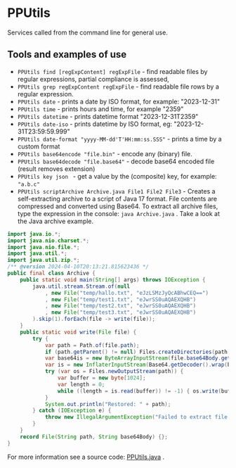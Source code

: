 # PPUtils

Services called from the command line for general use.

## Tools and examples of use

* `PPUtils find [regExpContent] regExpFile` - find readable files by regular expressions, partial compliance is assessed,
* `PPUtils grep regExpContent regExpFile` - find readable file rows by a regular expression.
* `PPUtils date` - prints a date by ISO format, for example: "2023-12-31"
* `PPUtils time` - prints hours and time, for example "2359"
* `PPUtils datetime` - prints datetime format "2023-12-31T2359"
* `PPUtils date-iso` - prints datetime by ISO format, eg: "2023-12-31T23:59:59.999"
* `PPUtils date-format "yyyy-MM-dd'T'HH:mm:ss.SSS"` - prints a time by a custom format
* `PPUtils base64encode "file.bin"` - encode any (binary) file.
* `PPUtils base64decode "file.base64"` - decode base64 encoded file (result removes extension)
* `PPUtils key json ` - get a value by the (composite) key, for example: `"a.b.c"`
* `PPUtils scriptArchive Archive.java File1 File2 File3` - Creates a self-extracting archive to a script of Java 17 format.
   File contents are compressed and converted using Base64.
   To extract all archive files, type the expression in the console: `java Archive.java` .
   Take a look at the Java archive example.
```java
import java.io.*;
import java.nio.charset.*;
import java.nio.file.*;
import java.util.*;
import java.util.zip.*;
/** @version 2024-04-10T20:13:21.815623436 */
public final class Archive {
    public static void main(String[] args) throws IOException {
        java.util.stream.Stream.of(null
            , new File("temp/hallo.txt", "eJzLSMzJyQcABhwCEQ==")
            , new File("temp/test1.txt", "eJwrSS0uAQAEXQHB")
            , new File("temp/test2.txt", "eJwrSS0uAQAEXQHB")
            , new File("temp/test3.txt", "eJwrSS0uAQAEXQHB")
        ).skip(1).forEach(file -> write(file));
    }
    public static void write(File file) {
        try {
            var path = Path.of(file.path);
            if (path.getParent() != null) Files.createDirectories(path.getParent());
            var base64is = new ByteArrayInputStream(file.base64Body.getBytes(StandardCharsets.US_ASCII));
            var is = new InflaterInputStream(Base64.getDecoder().wrap(base64is), new Inflater());
            try (var os = Files.newOutputStream(path)) {
                var buffer = new byte[1024];
                var length = 0;
                while ((length = is.read(buffer)) != -1) { os.write(buffer, 0, length); }
            }
            System.out.println("Restored: " + path);
        } catch (IOException e) {
            throw new IllegalArgumentException("Failed to extract file: " + file.path, e);
        }
    }
    record File(String path, String base64Body) {};
}
```

For more information see a source code: [PPUtils.java](../src/main/java/net/ponec/script/PPUtils.java) .